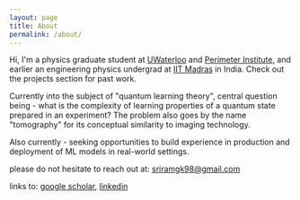 ```yaml
---
layout: page
title: About
permalink: /about/
---
```


Hi, I'm a physics graduate student at [UWaterloo](https://uwaterloo.ca) and [Perimeter Institute](https://perimeterinstitute.ca), and earlier an engineering physics undergrad at [IIT Madras](https://www.iitm.ac.in) in India. Check out the projects section for past work.

Currently into the subject of "quantum learning theory", central question being - what is the complexity of learning properties of a quantum state prepared in an experiment? The problem also goes by the name "tomography" for its conceptual similarity to imaging technology.

Also currently - seeking opportunities to build experience in production and deployment of ML models in real-world settings.

please do not hesitate to reach out at: [sriramgk98@gmail.com](mailto:sriramgk98@gmail.com)

links to: [google scholar](https://scholar.google.com/citations?user=d9-T--sAAAAJ&hl=en), [linkedin](https://www.linkedin.com/in/sriram-gkn/)




<!-- ![Image of Sriram](https://raw.githubusercontent.com/SriramGkn/sriramgkn.github.io/master/images/Outside_Godav.jpeg)
Outside my hostel at IITM! The COVID-19 pandemic forced us out of this beautiful campus with little notice. -->
<!--[IQC Waterloo](https://uwaterloo.ca/institute-for-quantum-computing/)-->
